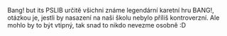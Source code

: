 Bang! but its PSLIB
určitě všichni známe legendární karetní hru BANG!, otázkou je, jestli by nasazení na naši školu nebylo příliš kontroverzní.
Ale mohlo by to být vtipný, tak snad to nikdo nevezme osobně :D

